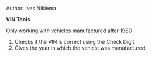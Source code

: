 Author: Ives Nikiema

**VIN Tools**

Only working with vehicles manufactured after 1980

1. Checks if the VIN is correct using the Check Digit
2. Gives the year in which the vehicle was manufactured